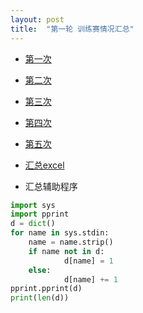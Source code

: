 ```yaml
---
layout: post
title:  "第一轮 训练赛情况汇总"
---
```

- [第一次]({{site.url}}/2017/04/09/contest-1.html)
- [第二次]({{site.url}}/2017/04/23/contest-2.html)
- [第三次]({{site.url}}/2017/04/30/contest-3.html)
- [第四次]({{site.url}}/2017/05/06/contest4-2.html)
- [第五次]({{site.url}}/2017/05/10/contest5.html)

- [汇总excel]({{site.url}}/assets/1-all.xlsx)
- 汇总辅助程序
```python
import sys
import pprint
d = dict()
for name in sys.stdin:
    name = name.strip()
    if name not in d:
            d[name] = 1
    else:
            d[name] += 1
pprint.pprint(d)
print(len(d))
```
